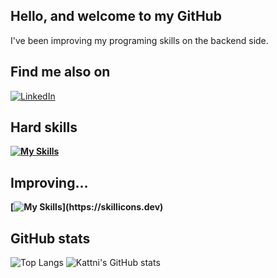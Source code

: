## Hello, and welcome to my GitHub
I've been improving my programing skills on the backend side.

    
## Find me also on
[![LinkedIn](https://img.shields.io/badge/LinkedIn-fff?style=for-the-badge&logo=linkedin&logoColor=0E76A8)](https://www.linkedin.com/in/lucas-alves-789808272/)

## Hard skills
**[![My Skills](https://skillicons.dev/icons?i=js,nodejs,html,css,git,github,mysql)](https://skillicons.dev)**

## Improving...
**[![My Skills](https://skillicons.dev/icons?i=java,spring,postgres,mongodb,docker,typescript,)](https://skillicons.dev)**

## GitHub stats
![Top Langs](https://github-readme-stats.vercel.app/api/top-langs/?username=Lucasasdev&layout=donut) ![Kattni's GitHub stats](https://github-readme-stats.vercel.app/api?username=Lucasasdev)
